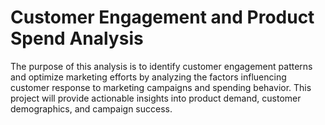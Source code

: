# Customer Engagement and Product Spend Analysis
The purpose of this analysis is to identify customer engagement patterns and optimize marketing efforts by analyzing the factors influencing customer response to marketing campaigns and spending behavior. This project will provide actionable insights into product demand, customer demographics, and campaign success.

